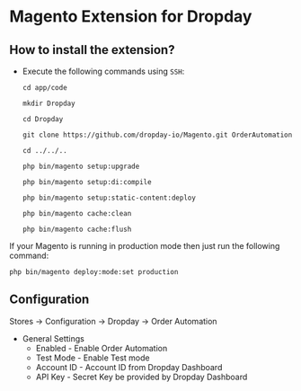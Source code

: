 Magento Extension for Dropday
===============

## How to install the extension?

* Execute the following commands using `SSH`:

    ```cd app/code```

    ```mkdir Dropday```

    ```cd Dropday```

    ```git clone https://github.com/dropday-io/Magento.git OrderAutomation```

    ```cd ../../..```

    ```php bin/magento setup:upgrade```

    ```php bin/magento setup:di:compile```

    ```php bin/magento setup:static-content:deploy```

    ```php bin/magento cache:clean```

    ```php bin/magento cache:flush```

If your Magento is running in production mode then just run the following command:

```php bin/magento deploy:mode:set production```

## Configuration

Stores &rarr; Configuration &rarr; Dropday &rarr; Order Automation

- General Settings
   - Enabled - Enable Order Automation
   - Test Mode - Enable Test mode
   - Account ID - Account ID from Dropday Dashboard
   - API Key - Secret Key be provided by Dropday Dashboard

